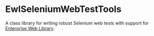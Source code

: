 # EwlSeleniumWebTestTools
A class library for writing robust Selenium web tests with support for [Enterprise Web Library](http://www.enterpriseweblibrary.org/).
